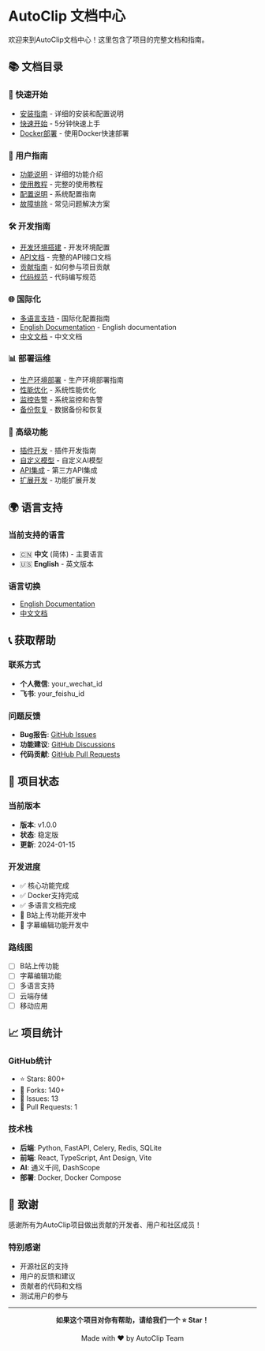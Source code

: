 # AutoClip 文档中心

欢迎来到AutoClip文档中心！这里包含了项目的完整文档和指南。

## 📚 文档目录

### 🚀 快速开始
- [安装指南](installation.md) - 详细的安装和配置说明
- [快速开始](quick-start.md) - 5分钟快速上手
- [Docker部署](docker-deployment.md) - 使用Docker快速部署

### 📖 用户指南
- [功能说明](features.md) - 详细的功能介绍
- [使用教程](tutorial.md) - 完整的使用教程
- [配置说明](configuration.md) - 系统配置指南
- [故障排除](troubleshooting.md) - 常见问题解决方案

### 🛠️ 开发指南
- [开发环境搭建](development.md) - 开发环境配置
- [API文档](api.md) - 完整的API接口文档
- [贡献指南](contributing.md) - 如何参与项目贡献
- [代码规范](coding-standards.md) - 代码编写规范

### 🌐 国际化
- [多语言支持](i18n.md) - 国际化配置指南
- [English Documentation](README-EN.md) - English documentation
- [中文文档](README-CN.md) - 中文文档

### 📊 部署运维
- [生产环境部署](production-deployment.md) - 生产环境部署指南
- [性能优化](performance-optimization.md) - 系统性能优化
- [监控告警](monitoring.md) - 系统监控和告警
- [备份恢复](backup-recovery.md) - 数据备份和恢复

### 🔧 高级功能
- [插件开发](plugin-development.md) - 插件开发指南
- [自定义模型](custom-models.md) - 自定义AI模型
- [API集成](api-integration.md) - 第三方API集成
- [扩展开发](extension-development.md) - 功能扩展开发

## 🌍 语言支持

### 当前支持的语言
- 🇨🇳 **中文** (简体) - 主要语言
- 🇺🇸 **English** - 英文版本

### 语言切换
- [English Documentation](README-EN.md)
- [中文文档](README-CN.md)

## 📞 获取帮助

### 联系方式
- **个人微信**: your_wechat_id
- **飞书**: your_feishu_id

### 问题反馈
- **Bug报告**: [GitHub Issues](https://github.com/your-username/autoclip/issues)
- **功能建议**: [GitHub Discussions](https://github.com/your-username/autoclip/discussions)
- **代码贡献**: [GitHub Pull Requests](https://github.com/your-username/autoclip/pulls)

## 🎯 项目状态

### 当前版本
- **版本**: v1.0.0
- **状态**: 稳定版
- **更新**: 2024-01-15

### 开发进度
- ✅ 核心功能完成
- ✅ Docker支持完成
- ✅ 多语言文档完成
- 🚧 B站上传功能开发中
- 🚧 字幕编辑功能开发中

### 路线图
- [ ] B站上传功能
- [ ] 字幕编辑功能
- [ ] 多语言支持
- [ ] 云端存储
- [ ] 移动应用

## 📈 项目统计

### GitHub统计
- ⭐ Stars: 800+
- 🍴 Forks: 140+
- 🐛 Issues: 13
- 🔄 Pull Requests: 1

### 技术栈
- **后端**: Python, FastAPI, Celery, Redis, SQLite
- **前端**: React, TypeScript, Ant Design, Vite
- **AI**: 通义千问, DashScope
- **部署**: Docker, Docker Compose

## 🙏 致谢

感谢所有为AutoClip项目做出贡献的开发者、用户和社区成员！

### 特别感谢
- 开源社区的支持
- 用户的反馈和建议
- 贡献者的代码和文档
- 测试用户的参与

---

<div align="center">

**如果这个项目对你有帮助，请给我们一个 ⭐ Star！**

Made with ❤️ by AutoClip Team

</div>
